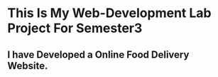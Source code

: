 
# This Is My Web-Development Lab Project For Semester3

## I have Developed a Online Food Delivery Website.


